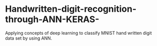 # Handwritten-digit-recognition-through-ANN-KERAS-
Applying concepts of deep learning to classify MNIST hand written digit data set by using ANN.
